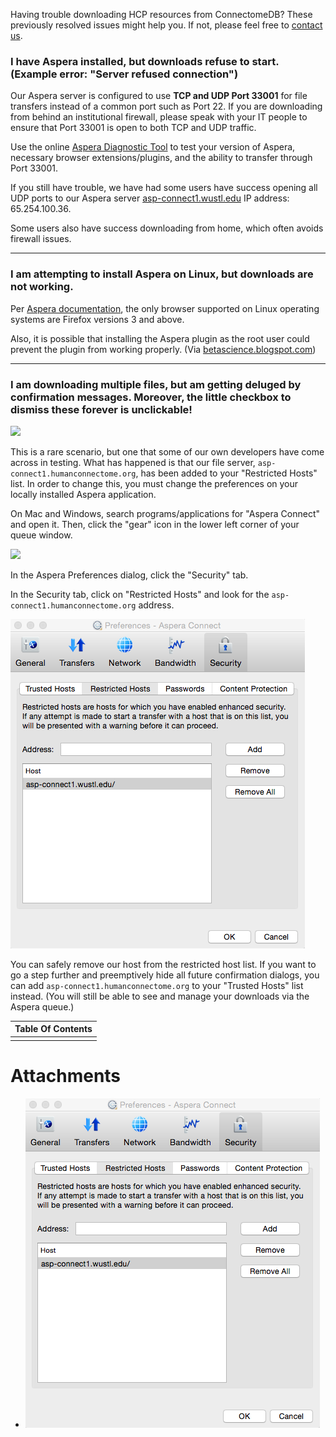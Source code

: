 
Having trouble downloading HCP resources from ConnectomeDB? These previously resolved issues might help you. If not, please feel free to [contact us](http://humanconnectome.org/contact/index.php).

### **I have Aspera installed, but downloads refuse to start. (Example error: "Server refused connection")**

Our Aspera server is configured to use **TCP and UDP Port 33001** for file transfers instead of a common port such as Port 22. If you are downloading from behind an institutional firewall, please speak with your IT people to ensure that Port 33001 is open to both TCP and UDP traffic.

Use the online [Aspera Diagnostic Tool](https://test-connect.asperasoft.com/) to test your version of Aspera, necessary browser extensions/plugins, and the ability to transfer through Port 33001.  

If you still have trouble, we have had some users have success opening all UDP ports to our Aspera server [asp-connect1.wustl.edu](http://asp-connect1.wustl.edu) IP address: 65.254.100.36.

Some users also have success downloading from home, which often avoids firewall issues.

  




---

### **I am attempting to install Aspera on Linux, but downloads are not working.**

Per [Aspera documentation](http://download.asperasoft.com/download/docs/connect/2.3/aspera-connect-linux.html), the only browser supported on Linux operating systems are Firefox versions 3 and above.

Also, it is possible that installing the Aspera plugin as the root user could prevent the plugin from working properly. (Via [betascience.blogspot.com](http://betascience.blogspot.com/2010/02/using-aspera-instead-of-ftp-to-download.html))

  




---

### **I am downloading multiple files, but am getting deluged by confirmation messages. Moreover, the little checkbox to dismiss these forever is unclickable!**

 ![](http://devadmin.humanconnectome.org/img/tutorial/Aspera-instructions/aspera-confirm-connect-disabled.png) 

This is a rare scenario, but one that some of our own developers have come across in testing. What has happened is that our file server, `asp-connect1.humanconnectome.org`, has been added to your "Restricted Hosts" list. In order to change this, you must change the preferences on your locally installed Aspera application.

On Mac and Windows, search programs/applications for "Aspera Connect" and open it. Then, click the "gear" icon in the lower left corner of your queue window.

 ![](http://devadmin.humanconnectome.org/img/tutorial/Aspera-instructions/aspera-preferences-windows.png) 

In the Aspera Preferences dialog, click the "Security" tab.

In the Security tab, click on "Restricted Hosts" and look for the `asp-connect1.humanconnectome.org` address.

  


 ![](./assets/AsperaRestrURL.png) 

You can safely remove our host from the restricted host list. If you want to go a step further and preemptively hide all future confirmation dialogs, you can add `asp-connect1.humanconnectome.org` to your "Trusted Hosts" list instead. (You will still be able to see and manage your downloads via the Aspera queue.)

  




| Table Of Contents |
| --- |
|  |

  




# Attachments

- ![](./assets/AsperaRestrURL.png)
